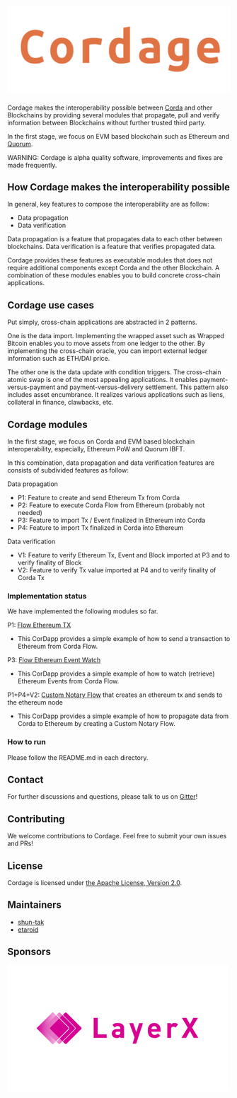 # ![Cordage](./docs/images/logo.png)

Cordage makes the interoperability possible between [Corda](https://www.corda.net/) and other Blockchains
by providing several modules that propagate, pull and verify information between Blockchains
without further trusted third party.

In the first stage, we focus on EVM based blockchain such as Ethereum and [Quorum](https://www.goquorum.com/).

WARNING: Cordage is alpha quality software, improvements and fixes are made frequently.

## How Cordage makes the interoperability possible
In general, key features to compose the interoperability are as follow:

- Data propagation
- Data verification

Data propagation is a feature that propagates data to each other between blockchains.
Data verification is a feature that verifies propagated data.

Cordage provides these features as executable modules
that does not require additional components except Corda and the other Blockchain.
A combination of these modules enables you to build concrete cross-chain applications.

## Cordage use cases
Put simply, cross-chain applications are abstracted in 2 patterns.

One is the data import.
Implementing the wrapped asset such as Wrapped Bitcoin enables you to move assets from one ledger to the other.
By implementing the cross-chain oracle, you can import external ledger information such as ETH/DAI price.

The other one is the data update with condition triggers.
The cross-chain atomic swap is one of the most appealing applications.
It enables payment-versus-payment and payment-versus-delivery settlement.
This pattern also includes asset encumbrance.
It realizes various applications such as liens, collateral in finance, clawbacks, etc.

## Cordage modules
In the first stage, we focus on Corda and EVM based blockchain interoperability,
especially, Ethereum PoW and Quorum IBFT.

In this combination, data propagation and data verification features are consists of subdivided features as follow:

Data propagation
- P1: Feature to create and send Ethereum Tx from Corda
- P2: Feature to execute Corda Flow from Ethereum (probably not needed)
- P3: Feature to import Tx / Event finalized in Ethereum into Corda
- P4: Feature to import Tx finalized in Corda into Ethereum

Data verification
- V1: Feature to verify Ethereum Tx, Event and Block imported at P3 and to verify finality of Block
- V2: Feature to verify Tx value imported at P4 and to verify finality of Corda Tx

### Implementation status
We have implemented the following modules so far.

P1: [Flow Ethereum TX](./flow-ethereum-tx)
- This CorDapp provides a simple example of how to send a transaction to Ethereum from Corda Flow.

P3: [Flow Ethereum Event Watch](./flow-ethereum-event-watch)
- This CorDapp provides a simple example of how to watch (retrieve) Ethereum Events from Corda Flow.

P1+P4+V2: [Custom Notary Flow](./custom-notary-flow) that creates an ethereum tx and sends to the ethereum node
- This CorDapp provides a simple example of how to propagate data from Corda to Ethereum by creating a Custom Notary Flow.

### How to run
Please follow the README.md in each directory.

## Contact
For further discussions and questions, please talk to us on [Gitter](https://gitter.im/LayerXcom/Cordage)!

## Contributing
We welcome contributions to Cordage.
Feel free to submit your own issues and PRs!

## License
Cordage is licensed under [the Apache License, Version 2.0](./LICENSE).

## Maintainers
- [shun-tak](https://github.com/shun-tak)
- [etaroid](https://github.com/etaroid)

## Sponsors
<a href="https://layerx.co.jp/en/"><img src="./docs/images/layerx.png" alt="LayerX" width="500"></a><br />
